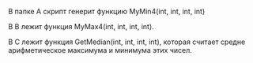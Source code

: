 В папке A скрипт генерит функцию MyMin4(int, int, int, int)

В B лежит функция MyMax4(int, int, int, int). 

В C лежит функция GetMedian(int, int, int, int), которая считает средне арифметическое максимума и минимума этих чисел.
